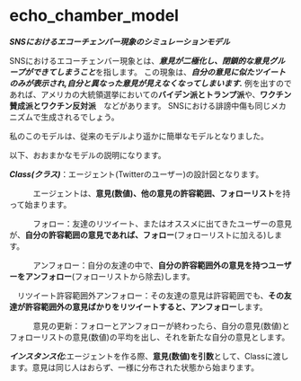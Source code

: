 # echo_chamber_model

***SNSにおけるエコーチェンバー現象のシミュレーションモデル***

SNSにおけるエコーチェンバー現象とは、***意見が二極化し、閉鎖的な意見グループができてしまうこと***を指します。
この現象は、***自分の意見に似たツイートのみが表示され,自分と異なった意見が見えなくなってしまいます.***
例を出すのであれば、アメリカの大統領選挙においての**バイデン派とトランプ派**や、**ワクチン賛成派とワクチン反対派**　などがあります。
SNSにおける誹謗中傷も同じメカニズムで生成されるでしょう。

私のこのモデルは、従来のモデルより遥かに簡単なモデルとなりました。

以下、おおまかなモデルの説明になります。






***Class(クラス)***：エージェント(Twitterのユーザー)の設計図となります。

　　　エージェントは、**意見(数値)、他の意見の許容範囲、フォローリスト**を持って始まります。

　　　フォロー：友達のリツイート、またはオススメに出てきたユーザーの意見が、**自分の許容範囲の意見であれば、フォロー**(フォローリストに加える)します。

　　　アンフォロー：自分の友達の中で、**自分の許容範囲外の意見を持つユーザーをアンフォロー**(フォローリストから除去)します。
   
   　リツイート許容範囲外アンフォロー：その友達の意見は許容範囲でも、**その友達が許容範囲外の意見ばかりをリツイートすると、アンフォロー**します。

　　　意見の更新：フォローとアンフォローが終わったら、自分の意見(数値)とフォローリストの意見(数値)の平均を出し、それを新たな自分の意見とします。



 ***インスタンス化***:エージェントを作る際、**意見(数値)を引数**として、Classに渡します。意見は同じ人はおらず、一様に分布された状態から始まります。
 
